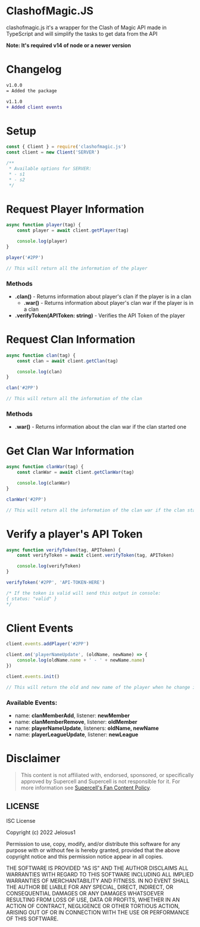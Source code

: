# ClashofMagic.JS
clashofmagic.js it's a wrapper for the Clash of Magic API made in TypeScript and will simplify the tasks to get data from the API 

**Note: It's required v14 of node or a newer version**

# Changelog
```diff
v1.0.0
= Added the package

v1.1.0
+ Added client events
```

# Setup
```js
const { Client } = require('clashofmagic.js')
const client = new Client('SERVER')

/**
 * Available options for SERVER:
 * - s1
 * - s2
 */
```

# Request Player Information
```js
async function player(tag) {
	const player = await client.getPlayer(tag)

	console.log(player)
}

player('#2PP')

// This will return all the information of the player
```
### Methods
- **.clan()**  - Returns information about player's clan if the player is in a clan
	- **.war()** - Returns information about player's clan war if the player is in a clan
- **.verifyToken(APIToken: string)** - Verifies the API Token of the player

# Request Clan Information
```js
async function clan(tag) {
	const clan = await client.getClan(tag)

	console.log(clan)
}

clan('#2PP')

// This will return all the information of the clan
```

### Methods
- **.war()** - Returns information about the clan war if the clan started one

# Get Clan War Information
```js
async function clanWar(tag) {
	const clanWar = await client.getClanWar(tag)

	console.log(clanWar)
}

clanWar('#2PP')

// This will return all the information of the clan war if the clan started one
```

# Verify a player's API Token
```js
async function verifyToken(tag, APIToken) {
	const verifyToken = await client.verifyToken(tag, APIToken)

	console.log(verifyToken)
}

verifyToken('#2PP', 'API-TOKEN-HERE')

/* If the token is valid will send this output in console:
{ status: "valid" }
*/
```

# Client Events
```js
client.events.addPlayer('#2PP')

client.on('playerNameUpdate', (oldName, newName) => {
	console.log(oldName.name + ' - ' + newName.name)
})

client.events.init()

// This will return the old and new name of the player when he change it
```

### Available Events:
- name: **clanMemberAdd**, listener: **newMember**
- name: **clanMemberRemove**, listener: **oldMember**
- name: **playerNameUpdate**, listeners: **oldName, newName**
- name: **playerLeagueUpdate**, listener: **newLeague**

# Disclaimer
> This content is not affiliated with, endorsed, sponsored, or specifically approved by Supercell and Supercell is not responsible for it. For more information see [Supercell's Fan Content Policy](https://supercell.com/en/fan-content-policy/).

## LICENSE
ISC License

Copyright (c) 2022 Jelosus1

Permission to use, copy, modify, and/or distribute this software for any
purpose with or without fee is hereby granted, provided that the above
copyright notice and this permission notice appear in all copies.

THE SOFTWARE IS PROVIDED "AS IS" AND THE AUTHOR DISCLAIMS ALL WARRANTIES WITH REGARD TO THIS SOFTWARE INCLUDING ALL IMPLIED WARRANTIES OF MERCHANTABILITY AND FITNESS. IN NO EVENT SHALL THE AUTHOR BE LIABLE FOR ANY SPECIAL, DIRECT,
INDIRECT, OR CONSEQUENTIAL DAMAGES OR ANY DAMAGES WHATSOEVER RESULTING FROM LOSS OF USE, DATA OR PROFITS, WHETHER IN AN ACTION OF CONTRACT, NEGLIGENCE OR OTHER TORTIOUS ACTION, ARISING OUT OF OR IN CONNECTION WITH THE USE OR PERFORMANCE OF THIS SOFTWARE.